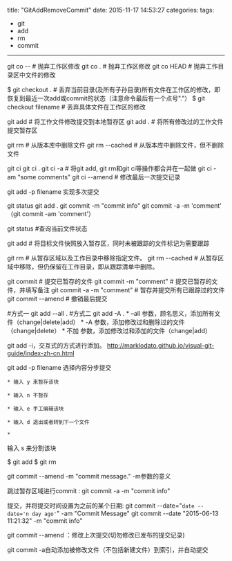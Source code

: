 title: "GitAddRemoveCommit"
date: 2015-11-17 14:53:27
categories: 
tags:
  - git
  - add
  - rm
  - commit
---

git co  -- <file>   # 抛弃工作区修改
git co  .           # 抛弃工作区修改
git co HEAD <file>  # 抛弃工作目录区中文件的修改


$ git checkout . 		# 丢弃当前目录(及所有子孙目录)所有文件在工作区的修改，即恢复到最近一次add或commit的状态（注意命令最后有一个点号"."）
$ git checkout filename 	# 丢弃具体文件在工作区的修改



git add <file>      # 将工作文件修改提交到本地暂存区
git add .           # 将所有修改过的工作文件提交暂存区

git rm <file>       # 从版本库中删除文件
git rm <file> --cached  # 从版本库中删除文件，但不删除文件

 

git ci <file>
git ci .
git ci -a           # 将git add, git rm和git ci等操作都合并在一起做
git ci -am "some comments"
git ci --amend      # 修改最后一次提交记录


git add -p filename 实现多次提交

git status
git add .
git commit -m "commit info"
     git commit -a -m 'comment'  （git commit -am 'comment'）


git status          #查询当前文件状态

git add <file>      # 将目标文件快照放入暂存区，同时未被跟踪的文件标记为需要跟踪

git rm <file>               # 从暂存区域以及工作目录中移除指定文件。
git rm --cached <file>      # 从暂存区域中移除，但仍保留在工作目录，即从跟踪清单中删除。

git commit                      # 提交已暂存的文件
git commit -m "comment"         # 提交已暂存的文件，并填写备注
git commit -a -m "comment"      # 暂存并提交所有已跟踪过的文件
git commit --amend              # 撤销最后提交


#方式一
git add --all .
#方式二
git add -A .
	* –all 参数，顾名思义，添加所有文件（change|delete|add）
	* -A 参数，添加修改过和删除过的文件（change|delete）
	* 不加 参数，添加修改过和添加的文件（change|add）

git add -i，交互式的方式进行添加。
http://marklodato.github.io/visual-git-guide/index-zh-cn.html


git add -p filename 选择内容分步提交
     
	* 输入 y 来暂存该块

	* 输入 n 不暂存

	* 输入 e 手工编辑该块

	* 输入 d 退出或者转到下一个文件

	* 
输入 s 来分割该块





$ git add <resolved-file>
$ git rm <resolved-file>

git commit  --amend  -m  "commit message."  -m参数的意义


 跳过暂存区域进行commit : git commit -a -m "commit info"


提交，并将提交时间设置为之前的某个日期:
     git commit --date="`date --date='n day ago'`" -am "Commit Message"
     git commit --date "2015-06-13 11:21:32" -m "commit info"

git commit --amend ：修改上次提交(切勿修改已发布的提交记录)


git commit -a自动添加被修改文件（不包括新建文件）到索引，并自动提交




